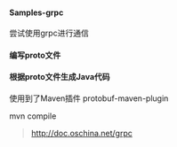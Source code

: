 #### Samples-grpc
尝试使用grpc进行通信

#### 编写proto文件

#### 根据proto文件生成Java代码
使用到了Maven插件 protobuf-maven-plugin

mvn compile

> http://doc.oschina.net/grpc